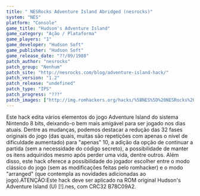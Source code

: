 ```yaml
---
title: " NESRocks Adventure Island Abridged (nesrocks)"
system: "NES"
platform: "Console"
game_title: "Hudson's Adventure Island"
game_category: "Ação / Plataforma"
game_players: "1"
game_developer: "Hudson Soft"
game_publisher: "Hudson Soft"
game_release_date: "??/09/1988"
patch_author: "nesrocks"
patch_group: "Nenhum"
patch_site: "http://nesrocks.com/blog/adventure-island-hack/"
patch_version: "1.2"
patch_release: "undefined"
patch_type: "IPS"
patch_progress: "???"
patch_images: ["http://img.romhackers.org/hacks/%5BNES%5D%20NESRocks%20Adventure%20Island%20Abridged%20-%20nesrocks%20-%201.png","http://img.romhackers.org/hacks/%5BNES%5D%20NESRocks%20Adventure%20Island%20Abridged%20-%20nesrocks%20-%202.png","http://img.romhackers.org/hacks/%5BNES%5D%20NESRocks%20Adventure%20Island%20Abridged%20-%20nesrocks%20-%203.png"]
---
```

Este hack edita vários elementos do jogo Adventure Island do sistema Nintendo 8 bits, deixando-o bem mais amigável para ser jogado nos dias atuais. Dentre as mudanças, podemos destacar a redução das 32 fases originais do jogo (das quais, muitas são repetições com apenas o nível de dificuldade aumentado) para "apenas" 10, a adição da opção de continuar a partida (sem a necessidade do código secreto), a possibilidade de manter os itens adquiridos mesmo após perder uma vida, dentre outros. Além disso, este hack oferece a possibilidade do jogador escolher entre o modo clássico do jogo (sem as modificações feitas pelo romhacker) e o modo "arranged" (que contempla as novidades adicionadas ao jogo).ATENÇÃO:Este hack deve ser aplicado na ROM original Hudson's Adventure Island (U) [!].nes, com CRC32 B78C09A2.